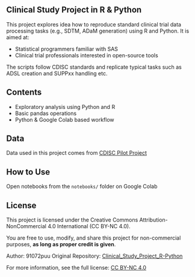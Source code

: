 ## Clinical Study Project in R & Python

This project explores idea how to reproduce standard clinical trial data processing tasks (e.g., SDTM, ADaM generation) using R and Python. It is aimed at:

- Statistical programmers familiar with SAS
- Clinical trial professionals interested in open-source tools

The scripts follow CDISC standards and replicate typical tasks such as ADSL creation and SUPPxx handling etc.

## Contents
- Exploratory analysis using Python and R
- Basic pandas operations
- Python & Google Colab based workflow

## Data
Data used in this project comes from [CDISC Pilot Project](https://github.com/cdisc-org/sdtm-adam-pilot-project/)

## How to Use
Open notebooks from the `notebooks/` folder on Google Colab

## License

This project is licensed under the Creative Commons Attribution-NonCommercial 4.0 International (CC BY-NC 4.0).

You are free to use, modify, and share this project for non-commercial purposes, **as long as proper credit is given**.

Author: 91072puu 
Original Repository: [Clinical_Study_Project_R-Python](https://github.com/91072puu/Clinical_Study_Project_R-Python)

For more information, see the full license: [CC BY-NC 4.0](https://creativecommons.org/licenses/by-nc/4.0/)
